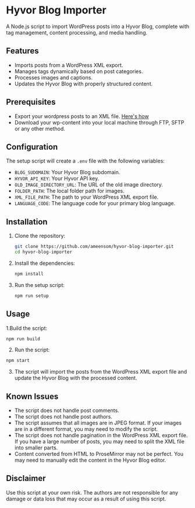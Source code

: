 # Hyvor Blog Importer

A Node.js script to import WordPress posts into a Hyvor Blog, complete with tag management, content processing, and media handling.

## Features

- Imports posts from a WordPress XML export.
- Manages tags dynamically based on post categories.
- Processes images and captions.
- Updates the Hyvor Blog with properly structured content.

## Prerequisites

- Export your wordpress posts to an XML file. [Here's how](https://wordpress.com/support/export/#export-content-to-another-word-press-site)
- Download your wp-content into your local machine through FTP, SFTP or any other method.

## Configuration

The setup script will create a `.env` file with the following variables:

- `BLOG_SUDOMAIN`: Your Hyvor Blog subdomain.
- `HYVOR_API_KEY`: Your Hyvor API key.
- `OLD_IMAGE_DIRECTORY_URL`: The URL of the old image directory.
- `FOLDER_PATH`: The local folder path for images.
- `XML_FILE_PATH`: The path to your WordPress XML export file.
- `LANGUAGE_CODE`: The language code for your primary blog language.

## Installation

1. Clone the repository:

   ```bash
   git clone https://github.com/ameensom/hyvor-blog-importer.git
   cd hyvor-blog-importer
   ```

2. Install the dependencies:

   ```bash
   npm install
   ```

3. Run the setup script:

   ```bash
   npm run setup
   ```

## Usage

1.Build the script:

   ```bash
   npm run build
   ```

2. Run the script:

```bash
npm start
```

3. The script will import the posts from the WordPress XML export file and update the Hyvor Blog with the processed content.

## Known Issues

- The script does not handle post comments.
- The script does not handle post authors.
- The script assumes that all images are in JPEG format. If your images are in a different format, you may need to modify the script.
- The script does not handle pagination in the WordPress XML export file. If you have a large number of posts, you may need to split the XML file into smaller parts.
- Content converted from HTML to ProseMirror may not be perfect. You may need to manually edit the content in the Hyvor Blog editor.

## Disclaimer

Use this script at your own risk. The authors are not responsible for any damage or data loss that may occur as a result of using this script.

